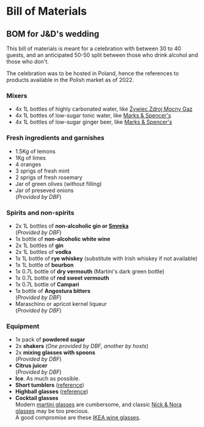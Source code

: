 # Bill of Materials

## BOM for J&D's wedding
This bill of materials is meant for a celebration with between 30 to 40 guests, and an anticipated 50-50 split between those who drink alcohol and those who don't.

The celebration was to be hosted in Poland, hence the references to products available in the Polish market as of 2022.

### Mixers
- 4x 1L bottles of highly carbonated water, like [Żywiec Zdroj Mocny Gaz](https://www.frisco.pl/pid,5544/n,zywiec-zdroj-mocny-gaz/stn,product)
- 4x 1L bottles of low-sugar tonic water, like [Marks & Spencer's](https://www.frisco.pl/pid,134836/n,marks---spencer-napoj-gazowany-indian-tonic-water-(bez-cukru)/stn,product)
- 4x 1L bottles of low-sugar ginger beer, like [Marks & Spencer's](https://www.frisco.pl/pid,122055/n,marks---spencer-niskokaloryczny-gazowany-napoj-imbirowy-ze-slodzikiem/stn,product)

### Fresh ingredients and garnishes
- 1.5Kg of lemons
- 1Kg of limes
- 4 oranges
- 3 sprigs of fresh mint
- 2 sprigs of fresh rosemary 
- Jar of green olives (without filling)
- Jar of preseved onions  
  (*Provided by DBF*)

### Spirits and non-spirits
- 2x 1L bottles of **non-alcoholic gin or [Smreka](https://balkanlunchbox.com/fermented-juniper-berry-juice-smreka/)**  
  (*Provided by DBF*)
- 1x bottle of **non-alcoholic white wine**
- 2x 1L bottles of **gin**
- 2x 1L bottles of **vodka**
- 1x 1L bottle of **rye whiskey** (substitute with Irish whiskey if not available)
- 1x 1L bottle of **bourbon**
- 1x 0.7L bottle of **dry vermouth** (Martini's dark green bottle)
- 1x 0.7L bottle of **red sweet vermouth**
- 1x 0.7L bottle of **Campari**
- 1x bottle of **Angostura bitters**  
  (*Provided by DBF*)
- Maraschino or apricot kernel liqueur  
  (*Provided by DBF*)

### Equipment
- 1x pack of **powdered sugar**
- 2x **shakers**
  (*One provided by DBF, another by hosts*)
- 2x **mixing glasses with spoons**  
  (*Provided by DBF*)
- **Citrus juicer**  
  (*Provided by DBF*)
- **Ice**. As much as possible.
- **Short tumblers** ([reference](https://commons.wikimedia.org/wiki/Category:Tumblers_(drinking_glasses)#/media/File:Trinkglas,_Tumbler-Form.jpg))
- **Highball glasses** ([reference](https://upload.wikimedia.org/wikipedia/commons/c/c8/Highball_Glass_%28Tumbler%29.svg))
- **Cocktail glasses**  
Modern [martini glasses](https://en.wikipedia.org/wiki/Cocktail_glass) are cumbersome, and classic [Nick & Nora glasses](https://www.crateandbarrel.com/nick-and-nora-glass/s444582) may be too precious.  
A good compromise are these [IKEA wine glasses](https://www.ikea.com/pl/pl/p/foersiktigt-kieliszek-do-wina-80300207/).